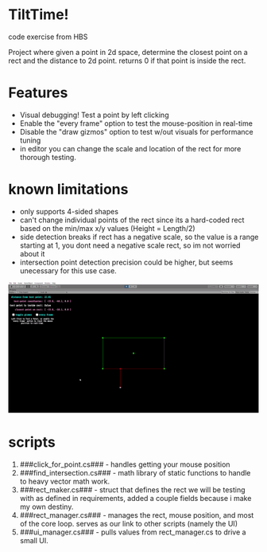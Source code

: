 # TiltTime!
code exercise from HBS

Project where given a point in 2d space, determine the closest point on a rect and the distance to 2d point. 
returns 0 if that point is inside the rect.

# Features
- Visual debugging! Test a point by left clicking
- Enable the "every frame" option to test the mouse-position in real-time
- Disable the "draw gizmos" option to test w/out visuals for performance tuning
- in editor you can change the scale and location of the rect for more thorough testing.

# known limitations
- only supports 4-sided shapes
- can't change individual points of the rect since its a hard-coded rect based on the min/max x/y values (Height = Length/2)
- side detection breaks if rect has a negative scale, so the value is a range starting at 1, you dont need a negative scale rect, so im not worried about it
- intersection point detection precision could be higher, but seems unecessary for this use case.


![Alt Text](https://github.com/deserializeme/Game-Projects/blob/main/media/gifs/tiletime.gif)

# scripts
1. ###click_for_point.cs### - handles getting your mouse position
2. ###find_intersection.cs### - math library of static functions to handle to heavy vector math work.
3. ###rect_maker.cs### - struct that defines the rect we will be testing with as defined in requirements, added a couple fields because i make my own destiny.
4. ###rect_manager.cs### - manages the rect, mouse position, and most of the core loop. serves as our link to other scripts (namely the UI)
5. ###ui_manager.cs### - pulls values from rect_manager.cs to drive a small UI.










